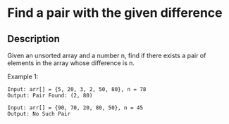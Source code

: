 # Find a pair with the given difference

## Description

Given an unsorted array and a number n, find if there exists a pair of elements in the array whose difference is n. 

Example 1:


```
Input: arr[] = {5, 20, 3, 2, 50, 80}, n = 78
Output: Pair Found: (2, 80)

Input: arr[] = {90, 70, 20, 80, 50}, n = 45
Output: No Such Pair
```

<!-- # ![Alt](https://assets.leetcode.com/uploads/2021/03/27/perectrec1-plane.jpg) -->